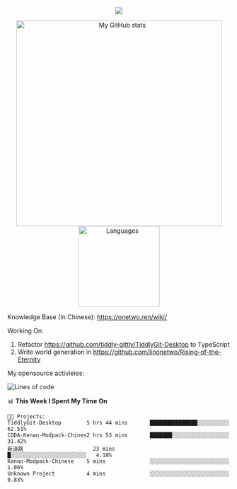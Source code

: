 <a href="https://github.com/linonetwo">
    <p align="center">
        <img src="https://github-profile-trophy.vercel.app/?username=linonetwo&column=7&theme=onedark"/>
    </p>
</a>
<a align="center" href="https://github.com/linonetwo">
  <p align="center">
    <img src="https://github-readme-stats.vercel.app/api?username=linonetwo&show_icons=true&count_private=true" alt="My GitHub stats" width="465"/>
    <img src="https://github-readme-stats.vercel.app/api/top-langs/?username=linonetwo&layout=compact&langs_count=10" alt="Languages" height="183">
  </p>
</a>

Knowledge Base (In Chinese): https://onetwo.ren/wiki/

Working On: 

1. Refactor https://github.com/tiddly-gittly/TiddlyGit-Desktop to TypeScript
1. Write world generation in https://github.com/linonetwo/Rising-of-the-Eternity

My opensource activieies:

<!--START_SECTION:waka-->
![Lines of code](https://img.shields.io/badge/From%20Hello%20World%20I%27ve%20Written-2.5%20million%20lines%20of%20code-blue)

📊 **This Week I Spent My Time On** 

```text
🐱‍💻 Projects: 
TiddlyGit-Desktop        5 hrs 44 mins       ███████████████░░░░░░░░░░   62.51% 
CDDA-Kenan-Modpack-Chines2 hrs 53 mins       ███████░░░░░░░░░░░░░░░░░░   31.42% 
新道路                      23 mins             █░░░░░░░░░░░░░░░░░░░░░░░░   4.18% 
Kenan-Modpack-Chinese    5 mins              ░░░░░░░░░░░░░░░░░░░░░░░░░   1.06% 
Unknown Project          4 mins              ░░░░░░░░░░░░░░░░░░░░░░░░░   0.83%

```


<!--END_SECTION:waka-->
